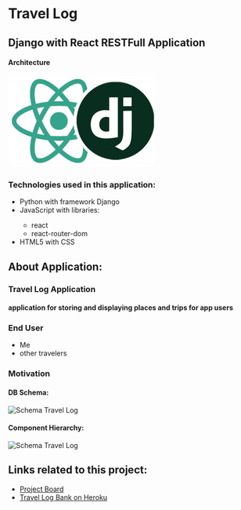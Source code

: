 # Travel Log

## Django with React RESTFull Application


#### Architecture
<img src="./Documentation/Images/ReactJS-Django.png" alt="React+Django Full Stack Architecture" width="300">

### Technologies used in this application:
<ul>
<li>Python with framework Django</li>
<li>JavaScript with libraries:</li>
<ul>
    <li>react</li>
    <li>react-router-dom</li>
</ul>
<li>HTML5 with CSS</li>
</ul>

## About Application:
### Travel Log Application  
#### application for storing and displaying places and trips for app users

### End User
<ul>
    <li>Me</li>
    <li>other travelers</li>
</ul>

### Motivation
 

#### DB Schema:
<img src="./Documentation/Images/dbSchema01.png" alt="Schema Travel Log">

#### Component Hierarchy:
<img src="./Documentation/Images/ComponentHierarchy001v01.png" alt="Schema Travel Log
"  width="600">

## Links related to this project:

<ul>
<li><a href="https://github.com/Silvia42/CodeBank/projects/1">Project Board</a></li>

<li><a href="https://mycodebank.herokuapp.com">Travel Log Bank on Heroku</a></li>

</ul>
<br>
